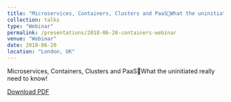 ```yaml
---
title: "Microservices, Containers, Clusters and PaaSWhat the uninitiated really need to know!"
collection: talks
type: "Webinar"
permalink: /presentations/2018-06-20-containers-webinar
venue: "Webinar"
date: 2018-06-20
location: "London, UK"
---
```


Microservices, Containers, Clusters and PaaSWhat the uninitiated really need to know!

[Download PDF](/files/Micro%20Focus%20-%20Microservices,Containers,Clusters%20and%20PaaS.pdf)
